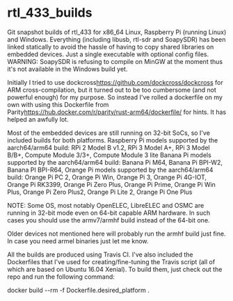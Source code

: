 # rtl_433_builds
Git snapshot builds of rtl_433 for x86_64 Linux, Raspberry Pi (running Linux) and Windows. Everything (including libusb, rtl-sdr and SoapySDR) has been linked statically to avoid the hassle of having to copy shared libraries on embedded devices. Just a single executable with optional config files. WARNING: SoapySDR is refusing to compile on MinGW at the moment thus it's not available in the Windows build yet.

Initially I tried to use dockcross<https://github.com/dockcross/dockcross> for ARM cross-compilation, but it turned out to be too cumbersome (and not powerful enough) for my purpose. So instead I've rolled a dockerfile on my own with using this Dockerfile from Parity<https://hub.docker.com/r/parity/rust-arm64/dockerfile/> for hints. It has helped an awfully lot.

Most of the embedded devices are still running on 32-bit SoCs, so I've included builds for both platforms.
Raspberry Pi models supported by the aarch64/arm64 build: RPi 2 Model B v1.2, RPi 3 Model A+, RPi 3 Model B/B+, Compute Module 3/3+, Compute Module 3 lite
Banana Pi models supported by the aarch64/arm64 build: Banana Pi M64, Banana Pi BPI-W2, Banana PI BPI-R64, 
Orange Pi models supported by the aarch64/arm64 build: Orange Pi PC 2, Orange Pi Win, Orange Pi 3, Orange Pi 4G-IOT, Orange Pi RK3399, Orange Pi Zero Plus, Orange Pi Prime, Orange Pi Win Plus, Orange Pi Zero Plus2, Orange Pi Lite 2, Orange Pi One Plus

NOTE: Some OS, most notably OpenELEC, LibreELEC and OSMC are running in 32-bit mode even on 64-bit capable ARM hardware. In such cases you should use the armv7/armhf build instead of the 64-bit one.

Older devices not mentioned here will probably run the armhf build just fine. In case you need armel binaries just let me know.

All the builds are produced using Travis CI. I've also included the Dockerfiles that I've used for creating/fine-tuning the Travis script (all of which are based on Ubuntu 16.04 Xenial). To build them, just check out the repo and run the following command:

docker build --rm -f Dockerfile.desired_platform .